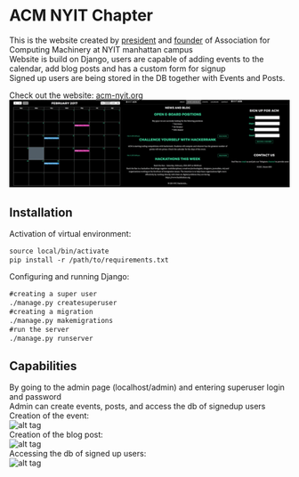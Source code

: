 # ACM NYIT Chapter
This is the website created by <a href="https://github.com/denisolt">president</a> and <a href="https://github.com/msdocs">founder</a>
of Association for Computing Machinery at NYIT manhattan campus <br/>
Website is build on Django, users are capable of adding events to the calendar, add blog posts and has a custom form for signup <br/>
Signed up users are being stored in the DB together with Events and Posts. </br>

Check out the website: <a href="http://acm-nyit.org">acm-nyit.org</a> </br>
![alt tag](https://github.com/Denisolt/acm/blob/master/readmeimage.png?raw=true)

Installation
-----------------------------------------
Activation of virtual environment:
```
source local/bin/activate
pip install -r /path/to/requirements.txt
```
Configuring and running Django:
```
#creating a super user
./manage.py createsuperuser 
#creating a migration
./manage.py makemigrations
#run the server
./manage.py runserver
```
Capabilities
-----------------------------------------
By going to the admin page (localhost/admin) and entering superuser login and password </br>
Admin can create events, posts, and access the db of signedup users </br>
Creation of the event:</br>
![alt tag](https://github.com/Denisolt/acm/blob/master/mainpage.png?raw=true)</br>
Creation of the blog post:</br>
![alt tag](https://github.com/Denisolt/acm/blob/master/mainpage.png?raw=true)</br>
Accessing the db of signed up users:</br>
![alt tag](https://github.com/Denisolt/acm/blob/master/mainpage.png?raw=true)</br>

